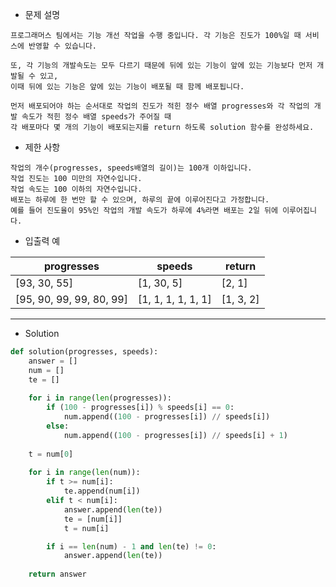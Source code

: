 - 문제 설명

```
프로그래머스 팀에서는 기능 개선 작업을 수행 중입니다. 각 기능은 진도가 100%일 때 서비스에 반영할 수 있습니다.

또, 각 기능의 개발속도는 모두 다르기 때문에 뒤에 있는 기능이 앞에 있는 기능보다 먼저 개발될 수 있고,
이때 뒤에 있는 기능은 앞에 있는 기능이 배포될 때 함께 배포됩니다.

먼저 배포되어야 하는 순서대로 작업의 진도가 적힌 정수 배열 progresses와 각 작업의 개발 속도가 적힌 정수 배열 speeds가 주어질 때
각 배포마다 몇 개의 기능이 배포되는지를 return 하도록 solution 함수를 완성하세요.
```

- 제한 사항

```
작업의 개수(progresses, speeds배열의 길이)는 100개 이하입니다.
작업 진도는 100 미만의 자연수입니다.
작업 속도는 100 이하의 자연수입니다.
배포는 하루에 한 번만 할 수 있으며, 하루의 끝에 이루어진다고 가정합니다.
예를 들어 진도율이 95%인 작업의 개발 속도가 하루에 4%라면 배포는 2일 뒤에 이루어집니다.
```

- 입출력 예

| progresses |	speeds |	return |
| --- | --- | --- |
| [93, 30, 55] |	[1, 30, 5] |	[2, 1] |
| [95, 90, 99, 99, 80, 99]	| [1, 1, 1, 1, 1, 1]	| [1, 3, 2] |

---

- Solution

```py
def solution(progresses, speeds):
    answer = []
    num = []
    te = []
    
    for i in range(len(progresses)):
        if (100 - progresses[i]) % speeds[i] == 0:
            num.append((100 - progresses[i]) // speeds[i])
        else:
            num.append((100 - progresses[i]) // speeds[i] + 1)
    
    t = num[0]
    
    for i in range(len(num)):
        if t >= num[i]:
            te.append(num[i])
        elif t < num[i]:
            answer.append(len(te))
            te = [num[i]]
            t = num[i]

        if i == len(num) - 1 and len(te) != 0:
            answer.append(len(te))
    
    return answer
```

